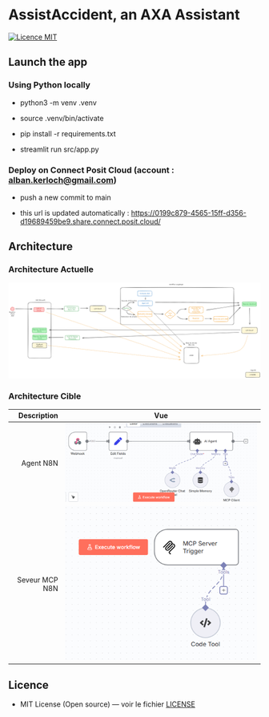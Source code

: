 # AssistAccident, an AXA Assistant

<p>
  <a href="LICENSE">
    <img alt="Licence MIT" src="https://img.shields.io/badge/License-MIT-yellow.svg"/>
  </a>
</p>

## Launch the app

### Using Python locally

- python3 -m venv .venv

- source .venv/bin/activate

- pip install -r requirements.txt

- streamlit run src/app.py


### Deploy on Connect Posit Cloud (account : alban.kerloch@gmail.com)

- push a new commit to main

- this url is updated automatically : https://0199c879-4565-15ff-d356-d19689459be9.share.connect.posit.cloud/

## Architecture

### Architecture Actuelle

![Diagramme d'architecture](doc/archi-actuelle.png)

### Architecture Cible

| Description | Vue  |
|---:|---|
| Agent N8N | ![Vue 1](doc/archi-n8n.png) |
| Seveur MCP N8N | ![Vue 2](doc/archi-mcp.png) |


## Licence

- MIT License (Open source) — voir le fichier [LICENSE](LICENSE)

